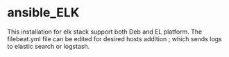 # ansible_ELK
This installation for elk stack support both Deb and EL platform. The filebeat.yml file can be edited for desired hosts addition ; which sends logs to elastic search or logstash.

